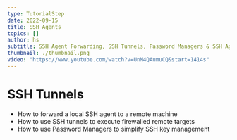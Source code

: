```yaml
---
type: TutorialStep
date: 2022-09-15
title: SSH Agents
topics: []
author: hs
subtitle: SSH Agent Forwarding, SSH Tunnels, Password Managers & SSH Agents.
thumbnail: ./thumbnail.png
video: "https://www.youtube.com/watch?v=UnM4QAumuCQ&start=1414s"
---
```


# SSH Tunnels

- How to forward a local SSH agent to a remote machine
- How to use SSH tunnels to execute firewalled remote targets
- How to use Password Managers to simplify SSH key management
